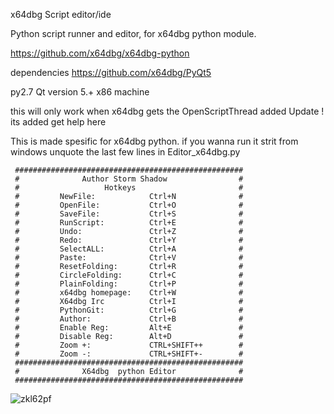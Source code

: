 x64dbg Script editor/ide

Python script runner and editor, for x64dbg python module.

https://github.com/x64dbg/x64dbg-python

dependencies
https://github.com/x64dbg/PyQt5

py2.7 Qt version 5.+ x86 machine

this will only work when x64dbg gets the OpenScriptThread added
Update ! its added
get help here



This is made spesific for x64dbg python.
if you wanna run it strit from windows unquote the last few lines in Editor_x64dbg.py


```
 ###################################################
 #              Author Storm Shadow                #
 #                   Hotkeys                       #
 #         NewFile:            Ctrl+N              #
 #         OpenFile:           Ctrl+O              #
 #         SaveFile:           Ctrl+S              #
 #         RunScript:          Ctrl+E              #
 #         Undo:               Ctrl+Z              #
 #         Redo:               Ctrl+Y              #
 #         SelectALL:          Ctrl+A              #
 #         Paste:              Ctrl+V              #
 #         ResetFolding:       Ctrl+R              #
 #         CircleFolding:      Ctrl+C              #
 #         PlainFolding:       Ctrl+P              #
 #         x64dbg homepage:    Ctrl+W              #
 #         X64dbg Irc          Ctrl+I              #
 #         PythonGit:          Ctrl+G              #
 #         Author:             Ctrl+B              #
 #         Enable Reg:         Alt+E               #
 #         Disable Reg:        Alt+D               #
 #         Zoom +:             CTRL+SHIFT++        #
 #         Zoom -:             CTRL+SHIFT+-        #  
 ###################################################
 #              X64dbg  python Editor              #
 ###################################################
```

![zkl62pf](https://cloud.githubusercontent.com/assets/3592375/8758623/7b971de4-2ce6-11e5-9662-171677651499.png)

